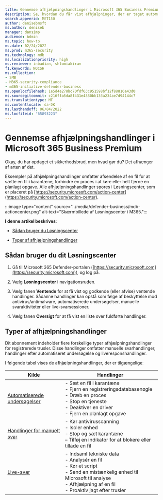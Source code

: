 ```yaml
---
title: Gennemse afhjælpningshandlinger i Microsoft 365 Business Premium
description: Se, hvordan du får vist afhjælpninger, der er taget automatisk, eller som afventer godkendelse i Løsningscenter
search.appverid: MET150
author: denisebmsft
ms.author: deniseb
manager: dansimp
audience: Admin
ms.topic: how-to
ms.date: 02/24/2022
ms.prod: m365-security
ms.technology: mdb
ms.localizationpriority: high
ms.reviewer: inbadian, shlomiakirav
f1.keywords: NOCSH
ms.collection:
- SMB
- M365-security-compliance
- m365-initiative-defender-business
ms.openlocfilehash: 1e5d4e278bc70fdf63c951598bf12f88816a43d0
ms.sourcegitcommit: c216ffa5da8f431e4380bb133a234ae7d94144c7
ms.translationtype: MT
ms.contentlocale: da-DK
ms.lasthandoff: 06/04/2022
ms.locfileid: "65893223"
---
```

# <a name="review-remediation-actions-in-microsoft-365-business-premium"></a>Gennemse afhjælpningshandlinger i Microsoft 365 Business Premium

Okay, du har opdaget et sikkerhedsbrud, men hvad gør du? Det afhænger af arten af det.

Eksempler på afhjælpningshandlinger omfatter afsendelse af en fil for at sætte en fil i karantæne, forhindre en proces i at køre eller helt fjerne en planlagt opgave. Alle afhjælpningshandlinger spores i Løsningscenter, som er placeret på [https://security.microsoft.com/action-center](https://security.microsoft.com/action-center).

:::image type="content" source="../media/defender-business/mdb-actioncenter.png" alt-text="Skærmbillede af Løsningscenter i M365.":::

**I denne artikel beskrives**:

- [Sådan bruger du Løsningscenter](#how-to-use-your-action-center)

- [Typer af afhjælpningshandlinger](#types-of-remediation-actions)


## <a name="how-to-use-your-action-center"></a>Sådan bruger du dit Løsningscenter

1. Gå til Microsoft 365 Defender-portalen ([https://security.microsoft.com](https://security.microsoft.com)), og log på.

2. Vælg **Løsningscenter** i navigationsruden.

3. Vælg fanen **Ventende** for at få vist og godkende (eller afvise) ventende handlinger. Sådanne handlinger kan opstå som følge af beskyttelse mod antivirus/antimalware, automatiserede undersøgelser, manuelle svaraktiviteter eller live-svarsessioner.

4. Vælg fanen **Oversigt** for at få vist en liste over fuldførte handlinger. 

## <a name="types-of-remediation-actions"></a>Typer af afhjælpningshandlinger

Dit abonnement indeholder flere forskellige typer afhjælpningshandlinger for registrerede trusler. Disse handlinger omfatter manuelle svarhandlinger, handlinger efter automatiseret undersøgelse og liveresponshandlinger.

I følgende tabel vises de afhjælpningshandlinger, der er tilgængelige:

| Kilde  | Handlinger  |
|---------|---------|
| [Automatiserede undersøgelser](../security/defender-endpoint/automated-investigations.md)      | - Sæt en fil i karantæne <br/>- Fjern en registreringsdatabasenøgle <br/>- Dræb en proces <br/>- Stop en tjeneste <br/>- Deaktiver en driver <br/>- Fjern en planlagt opgave        |
| [Handlinger for manuelt svar](../security/defender-endpoint/respond-machine-alerts.md)   | - Kør antivirusscanning <br/>- Isoler enhed <br/>- Stop og sæt karantæne <br/>– Tilføj en indikator for at blokere eller tillade en fil       |
| [Live-svar](../security/defender-endpoint/live-response.md)   | - Indsaml tekniske data <br/>- Analysér en fil <br/>- Kør et script <br/>- Send en mistænkelig enhed til Microsoft til analyse <br/>- Afhjælpning af en fil <br/>- Proaktiv jagt efter trusler         |
